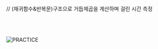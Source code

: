 // (재귀함수&반복문)구조으로 거듭제곱을 계산하며 걸린 시간 측정

</br></br></br>
![PRACTICE](https://user-images.githubusercontent.com/61842827/181206941-07fc01c4-8fd8-4aa9-bdd7-8c39830d8120.PNG)
